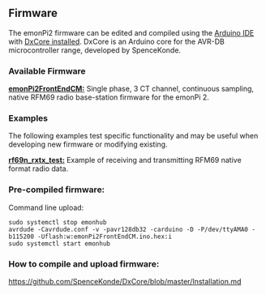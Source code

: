 ## Firmware

The emonPi2 firmware can be edited and compiled using the [Arduino IDE](https://www.arduino.cc/) with [DxCore installed](https://github.com/SpenceKonde/DxCore).
DxCore is an Arduino core for the AVR-DB microcontroller range, developed by SpenceKonde.

### Available Firmware

**[emonPi2FrontEndCM:](emonPi2FrontEndCM)** Single phase, 3 CT channel, continuous sampling, native RFM69 radio base-station firmware for the emonPi 2.

### Examples

The following examples test specific functionality and may be useful when developing new firmware or modifying existing.

**[rf69n_rxtx_test:](rf69n_rxtx_test)** Example of receiving and transmitting RFM69 native format radio data.

### Pre-compiled firmware:

Command line upload:

    sudo systemctl stop emonhub
    avrdude -Cavrdude.conf -v -pavr128db32 -carduino -D -P/dev/ttyAMA0 -b115200 -Uflash:w:emonPi2FrontEndCM.ino.hex:i 
    sudo systemctl start emonhub

### How to compile and upload firmware:

https://github.com/SpenceKonde/DxCore/blob/master/Installation.md


